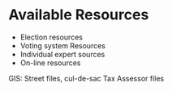# Available Resources
- Election resources
- Voting system Resources
- Individual expert sources
- On-line resources



GIS: Street files, cul-de-sac
Tax Assessor files
